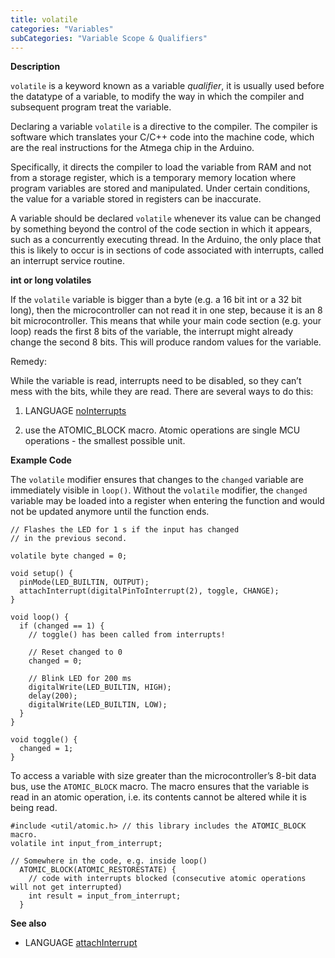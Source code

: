```yaml
---
title: volatile
categories: "Variables"
subCategories: "Variable Scope & Qualifiers"
---
```


**Description**

`volatile` is a keyword known as a variable *qualifier*, it is usually
used before the datatype of a variable, to modify the way in which the
compiler and subsequent program treat the variable.

Declaring a variable `volatile` is a directive to the compiler. The
compiler is software which translates your C/C++ code into the machine
code, which are the real instructions for the Atmega chip in the
Arduino.

Specifically, it directs the compiler to load the variable from RAM and
not from a storage register, which is a temporary memory location where
program variables are stored and manipulated. Under certain conditions,
the value for a variable stored in registers can be inaccurate.

A variable should be declared `volatile` whenever its value can be
changed by something beyond the control of the code section in which it
appears, such as a concurrently executing thread. In the Arduino, the
only place that this is likely to occur is in sections of code
associated with interrupts, called an interrupt service routine.

**int or long volatiles**

If the `volatile` variable is bigger than a byte (e.g. a 16 bit int or a
32 bit long), then the microcontroller can not read it in one step,
because it is an 8 bit microcontroller. This means that while your main
code section (e.g. your loop) reads the first 8 bits of the variable,
the interrupt might already change the second 8 bits. This will produce
random values for the variable.

Remedy:

While the variable is read, interrupts need to be disabled, so they
can’t mess with the bits, while they are read. There are several ways to
do this:

1.  LANGUAGE [noInterrupts](../../../functions/interrupts/nointerrupts)

2.  use the ATOMIC\_BLOCK macro. Atomic operations are single MCU
    operations - the smallest possible unit.

**Example Code**

The `volatile` modifier ensures that changes to the `changed` variable
are immediately visible in `loop()`. Without the `volatile` modifier,
the `changed` variable may be loaded into a register when entering the
function and would not be updated anymore until the function ends.

    // Flashes the LED for 1 s if the input has changed
    // in the previous second.

    volatile byte changed = 0;

    void setup() {
      pinMode(LED_BUILTIN, OUTPUT);
      attachInterrupt(digitalPinToInterrupt(2), toggle, CHANGE);
    }

    void loop() {
      if (changed == 1) {
        // toggle() has been called from interrupts!

        // Reset changed to 0
        changed = 0;

        // Blink LED for 200 ms
        digitalWrite(LED_BUILTIN, HIGH);
        delay(200);
        digitalWrite(LED_BUILTIN, LOW);
      }
    }

    void toggle() {
      changed = 1;
    }

To access a variable with size greater than the microcontroller’s 8-bit
data bus, use the `ATOMIC_BLOCK` macro. The macro ensures that the
variable is read in an atomic operation, i.e. its contents cannot be
altered while it is being read.

    #include <util/atomic.h> // this library includes the ATOMIC_BLOCK macro.
    volatile int input_from_interrupt;

    // Somewhere in the code, e.g. inside loop()
      ATOMIC_BLOCK(ATOMIC_RESTORESTATE) {
        // code with interrupts blocked (consecutive atomic operations will not get interrupted)
        int result = input_from_interrupt;
      }

**See also**

-   LANGUAGE
    [attachInterrupt](../../../functions/external-interrupts/attachinterrupt)

